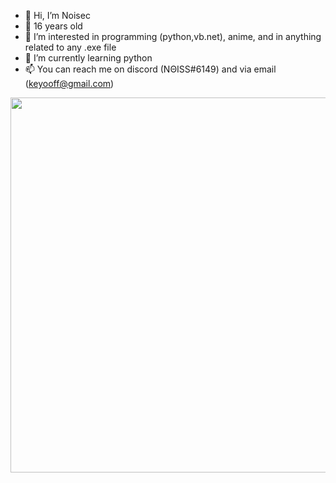 - 👋 Hi, I’m Noisec
- 🤔 16 years old 
- 👀 I’m interested in programming (python,vb.net), anime, and in anything related to any .exe file 
- 🌱 I’m currently learning python
- 📫 You can reach me on discord (NΘISS#6149) and via email (keyooff@gmail.com)


<p align="center">
  <img style="width:600;length:327" src="https://media.discordapp.net/attachments/1051113640733966407/1063952066025902120/Untitled3.png" />
</p>

































































